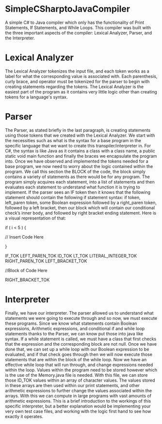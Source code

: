 # SimpleCSharptoJavaCompiler
A simple C# to Java compiler which only has the functionality of Print Statements, If Statements, and While Loops. This compiler was built with the three important aspects of the compiler: Lexical Analyzer, Parser, and the Interpreter. 
# Lexical Analyzer
The Lexical Analyzer tokenizes the input file, and each token works as a label for what the corresponding value is associated with. Each parenthesis, curly brace, and operator must be tokenized for the parser to begin with creating statements regarding the tokens. The Lexical Analyzer is the easiest part of the program as it contains very little logic other than creating tokens for a language's syntax. 
# Parser
The Parser, as stated briefly in the last paragraph, is creating statements using those tokens that we created with the Lexical Analyzer. We start with the necessities such as what is the syntax for a base program in the specific language that we want to create this transpiler/interpreter in. For C#, the syntax is like Java as it contains a class with a class name, a public static void main function and finally the braces we encapsulate the program into. Once we have observed and implemented the tokens needed for a base program, we now need to worry about the logic contained within the program. We call this section the BLOCK of the code, the block simply contains a variety of statements as there would be for any program. The program simply acquires each statement, into a list of statements and then evaluates each statement to understand what function it is trying to implement. If the parser sees an IF token then it knows that the following statement should contain the following if statement syntax: if token, left_paren token, some Boolean expression followed by a right_paren token, followed by a left bracket, then our block which will contain our conditional check’s inner body, and followed by right bracket ending statement. Here is a visual representation of that:

if ( i < 5 ) {

// Insert Code Here

}

IF_TOK LEFT_PAREN_TOK ID_TOK LT_TOK LITERAL_INTEGER_TOK RIGHT_PAREN_TOK LEFT_BRACKET_TOK

//Block of Code Here

RIGHT_BRACKET_TOK

# Interpreter
Finally, we have our interpreter. The parser allowed us to understand what statements we were going to execute through and so now, we must execute these programs. Since we know what statements contain Boolean expressions, Arithmetic expressions, and conditional if and while loop statements thanks to the Parser, we can know put those into java like syntax. If a while statement is called, we must have a class that first checks that the expression and the corresponding block are not null. Once we have done that, we can set up a while loop with our Boolean expression to be evaluated, and if that check goes through then we will now execute those statements that are within the block of the while loop. Now we have an effective while loop that will run through, and change expressions needed within the loop. Values within the program need to be stored however which is the use of the Memory.java file is needed. With this file, we can store those ID_TOK values within an array of character values. The values stored in these arrays are then used within our print statements, and other arithmetic expressions to further change the values associated within the arrays. With this we can compute in large programs with vast amounts of arithmetic expressions. This is a brief introduction to the workings of this specific interpreter, but a better explanation would be implementing your very own test case files, and working with the logic first hand to see how exactly it operates.
